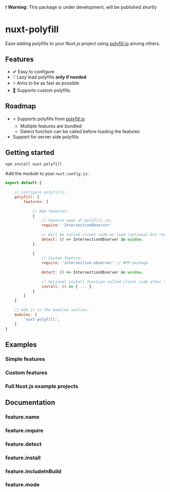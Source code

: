 ❗️ **Warning:** This package is under development, will be published shortly

# nuxt-polyfill
Ease adding polyfills to your Nuxt.js project using [polyfill.io](polyfill.io) among others.

## Features
 - ✔ Easy to configure
 - ❔ Lazy load polyfills **only if needed**
 - ⚡️ Aims to be as fast as possible
 - 🔧 Supports custom polyfills
 
## Roadmap
 - ⭐️ Supports polyfills from [polyfill.io](polyfill.io)
   - Multiple features are bundled
   - Detect function can be called before loading the features
 - Support for server side polyfills

## Getting started
```
npm install nuxt-polyfill
```

Add the module to your `nuxt.config.js`: 

```javascript
export default {
    
    // Configure polyfills:
    polyfill: {
        features: [
        
            // Add features:
            {
                // Feature name of polyfill.io:
                require: 'IntersectionObserver' 
                
                // Will be called client side on load (optional but recommended):
                detect: () => IntersectionObserver in window,
            },
            
            {
                // Custom feature:
                require: 'intersection-observer' // NPM package
                
                detect: () => IntersectionObserver in window,
                
                // Optional install function called client side after the package is required:
                install: () => { ... }
            }
        ]
    }
    
    // Add it to the modules section:
    modules: [
        'nuxt-polyfill',
    ]
}
```

## Examples
### Simple features

### Custom features

### Full Nuxt.js example projects

## Documentation
### feature.name
### feature.require
### feature.detect
### feature.install
### feature.includeInBuild
### feature.mode

